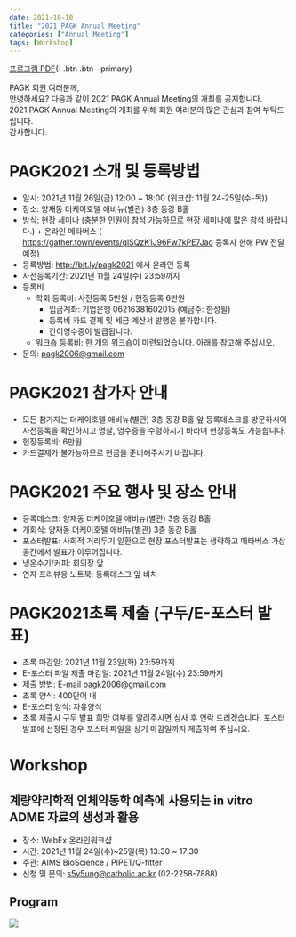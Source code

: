 ```yaml
---
date: 2021-10-10
title: "2021 PAGK Annual Meeting"
categories: ["Annual Meeting"]
tags: [Workshop]
---
```


[프로그램 PDF](/assets/annual-meeting/2021-PAGK-Annual-Meeting.pdf){: .btn .btn--primary}

PAGK 회원 여러분께,  
안녕하세요? 다음과 같이 2021 PAGK Annual Meeting의 개최를 공지합니다.  
2021 PAGK Annual Meeting의 개최를 위해 회원 여러분의 많은 관심과 참여 부탁드립니다.  
감사합니다.  

# PAGK2021 소개 및 등록방법
- 일시: 2021년 11월 26일(금) 12:00 ~ 18:00 (워크샵: 11월 24-25일(수-목))
- 장소: 양재동 더케이호텔 애비뉴(별관) 3층 동강 B홀
- 방식: 현장 세미나 (충분한 인원이 참석 가능하므로 현장 세미나에 많은 참석 바랍니다.) + 온라인 메타버스 ( https://gather.town/events/qlSQzK1J96Fw7kPE7Jao 등록자 한해 PW 전달 예정)
- 등록방법: http://bit.ly/pagk2021 에서 온라인 등록
- 사전등록기간: 2021년 11월 24일(수) 23:59까지 
- 등록비
    - 학회 등록비: 사전등록 5만원 / 현장등록 6만원
        * 입금계좌: 기업은행 06216381602015 (예금주: 한성필)
        * 등록비 카드 결제 및 세금 계산서 발행은 불가합니다.
        * 간이영수증이 발급됩니다.
    - 워크숍 등록비: 한 개의 워크숍이 마련되었습니다. 아래를 참고해 주십시오.
- 문의: pagk2006@gmail.com

# PAGK2021 참가자 안내
- 모든 참가자는 더케이호텔 애비뉴(별관) 3층 동강 B홀 앞 등록데스크를 방문하시어 사전등록을 확인하시고 명찰, 영수증을 수령하시기 바라며 현장등록도 가능합니다.
- 현장등록비: 6만원
- 카드결제가 불가능하므로 현금을 준비해주시기 바랍니다.

# PAGK2021 주요 행사 및 장소 안내
- 등록데스크: 양재동 더케이호텔 애비뉴(별관) 3층 동강 B홀
- 개회식: 양재동 더케이호텔 애비뉴(별관) 3층 동강 B홀
- 포스터발표: 사회적 거리두기 일환으로 현장 포스터발표는 생략하고 메타버스 가상공간에서 발표가 이루어집니다.
- 냉온수기/커피: 회의장 앞
- 연자 프리뷰용 노트북: 등록데스크 앞 비치

# PAGK2021초록 제출 (구두/E-포스터 발표)
- 초록 마감일: 2021년 11월 23일(화) 23:59까지
- E-포스터 파일 제출 마감일: 2021년 11월 24일(수) 23:59까지
- 제출 방법: E-mail pagk2006@gmail.com
- 초록 양식: 400단어 내
- E-포스터 양식: 자유양식
- 초록 제출시 구두 발표 희망 여부를 알려주시면 심사 후 연락 드리겠습니다. 포스터 발표에 선정된 경우 포스터 파일을 상기 마감일까지 제출하여 주십시요.
 
# Workshop
## 계량약리학적 인체약동학 예측에 사용되는 in vitro ADME 자료의 생성과 활용
- 장소: WebEx 온라인워크샵
- 시간: 2021년 11월 24일(수)~25일(목) 13:30 ~ 17:30
- 주관: AIMS BioScience / PIPET/Q-fitter
- 신청 및 문의: s5y5ung@catholic.ac.kr (02-2258-7888)

## Program

![](/2021-program.jpg)
